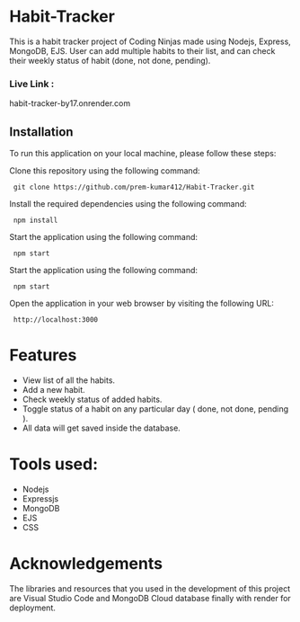 # Habit-Tracker
This is a habit tracker project of Coding Ninjas made using Nodejs, Express, MongoDB, EJS. User can add multiple habits to their list, and can check their weekly status of habit (done, not done, pending).

### Live Link :
habit-tracker-by17.onrender.com

## Installation
To run this application on your local machine, please follow these steps:

Clone this repository using the following command:
```
 git clone https://github.com/prem-kumar412/Habit-Tracker.git
```
Install the required dependencies using the following command:
```
 npm install 
```
Start the application using the following command:
```
 npm start 
```
Start the application using the following command:
```
 npm start 
```
Open the application in your web browser by visiting the following URL:
```
 http://localhost:3000 
```
# Features
  - View list of all the habits.
  - Add a new habit.
  - Check weekly status of added habits.
  - Toggle status of a habit on any particular day ( done, not done, pending ).
  - All data will get saved inside the database.

# Tools used:
  - Nodejs
  - Expressjs
  - MongoDB
  - EJS
  - CSS

 # Acknowledgements
The libraries and resources that you used in the development of this project are Visual Studio Code and MongoDB Cloud database finally with render for deployment.
